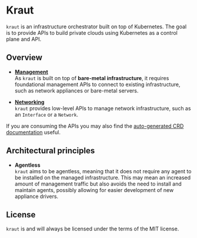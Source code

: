 # Kraut

`kraut` is an infrastructure orchestrator built on top of Kubernetes. The goal is to provide APIs to build private clouds using Kubernetes as a control plane and API.

## Overview

- [**Management**](./management.md)  
  As `kraut` is built on top of **bare-metal infrastructure**, it requires foundational management APIs to connect to existing infrastructure, such as network appliances or bare-metal servers.

- [**Networking**](./networking.md)  
  `kraut` provides low-level APIs to manage network infrastructure, such as an `Interface` or a `Network`.

If you are consuming the APIs you may also find the [auto-generated CRD documentation][crd-docs] useful.

## Architectural principles

- **Agentless**  
  `kraut` aims to be agentless, meaning that it does not require any agent to be installed on the managed infrastructure. This may mean an increased amount of management traffic but also avoids the need to install and maintain agents, possibly allowing for easier development of new appliance drivers.

## License

`kraut` is and will always be licensed under the terms of the MIT license.

[crd-docs]: https://doc.crds.dev/github.com/nicklasfrahm/kraut
